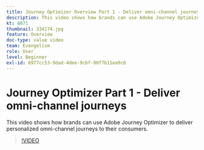 ```yaml
---
title: Journey Optimizer Overview Part 1 - Deliver omni-channel journeys
description: This video shows how brands can use Adobe Journey Optimizer to deliver personalized omni-channel journeys to their consumers.
kt: 8071
thumbnail: 334174.jpg
feature: Overview
doc-type: value video
team: Evangelism
role: User
level: Beginner
exl-id: 6977cc53-9dad-4dee-9cbf-90f7b11ea9c8
---
```

# Journey Optimizer Part 1 - Deliver omni-channel journeys

This video shows how brands can use Adobe Journey Optimizer to deliver personalized omni-channel journeys to their consumers.

>[!VIDEO](https://video.tv.adobe.com/v/334174?quality=12)
